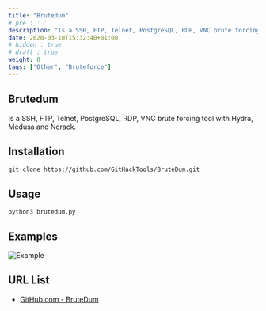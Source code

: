 ```yaml
---
title: "Brutedum"
# pre : ' '
description: "Is a SSH, FTP, Telnet, PostgreSQL, RDP, VNC brute forcing tool with Hydra, Medusa and Ncrack."
date: 2020-03-10T15:32:40+01:00
# hidden : true
# draft : true
weight: 0
tags: ["Other", "Bruteforce"]
---
```


## Brutedum

Is a SSH, FTP, Telnet, PostgreSQL, RDP, VNC brute forcing tool with Hydra, Medusa and Ncrack.

## Installation

```plain
git clone https://github.com/GitHackTools/BruteDum.git
```

## Usage

```plain
python3 brutedum.py
```

## Examples

![Example](images/example.png)

## URL List

- [GitHub.com - BruteDum](https://github.com/GitHackTools/BruteDum)
